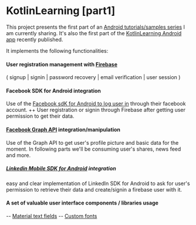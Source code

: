 # KotlinLearning [part1]
This project presents the first part of an [Android tutorials/samples series](http://www.amalhichri.net) I am currently sharing.
It's also the first part of the [KotlinLearning Android app](http://www.amalhichri.net) recently published.

It implements the following functionalities:

#### User registration management with [Firebase](https://firebase.google.com)
( signup | signin | password recovery | email verification | user session )

#### Facebook SDK for Android integration
Use of the [Facebook sdK for Android to log user in](https://developers.facebook.com/docs/facebook-login/android) through their facebook account. ++ User registration or signin through Firebase after getting user permission to get their data.


#### [Facebook Graph API](https://developers.facebook.com/docs/graph-api) integration/manipulation
Use of the Graph API to get user's profile picture and basic data for the moment.
In following parts we'll be consuming user's shares, news feed and more.

##### [Linkedin Mobile SDK for Android](https://developer.linkedin.com/docs/android-sdk) integration
easy and clear implementation of LinkedIn SDK for Android to ask for user's permission to retrieve their data and create/signin a firebase user with it.


#### A set of valuable user interface components / libraries usage
-- [Material text fields](https://github.com/rey5137/Material/wiki/Text-Field)
-- [Custom fonts](https://github.com/chrisjenx/Calligraphy)